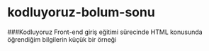 # kodluyoruz-bolum-sonu

###Kodluyoruz Front-end giriş eğitimi sürecinde HTML konusunda öğrendiğim bilgilerin küçük bir örneği
